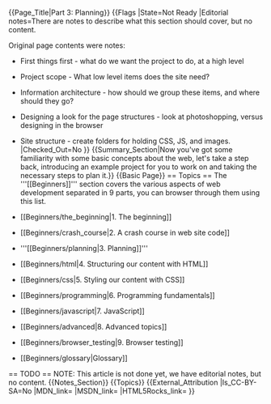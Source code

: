 {{Page_Title|Part 3: Planning}}
{{Flags
|State=Not Ready
|Editorial notes=There are notes to describe what this section should cover, but no content.

Original page contents were notes:
* First things first - what do we want the project to do, at a high level
* Project scope - What low level items does the site need?
* Information architecture - how should we group these items, and where should they go?
* Designing a look for the page structures - look at photoshopping, versus designing in the browser 
* Site structure - create folders for holding CSS, JS, and images.
|Checked_Out=No
}}
{{Summary_Section|Now you've got some familiarity with some basic concepts about the web, let's take a step back, introducing an example project for you to work on and taking the necessary steps to plan it.}}
{{Basic Page}}
== Topics ==
The '''[[Beginners]]''' section covers the various aspects of web development separated in 9 parts, you can browser through them using this list.

* [[Beginners/the_beginning|1. The beginning]]
* [[Beginners/crash_course|2. A crash course in web site code]]
* '''[[Beginners/planning|3. Planning]]'''
* [[Beginners/html|4. Structuring our content with HTML]]
* [[Beginners/css|5. Styling our content with CSS]]
* [[Beginners/programming|6. Programming fundamentals]]
* [[Beginners/javascript|7. JavaScript]]
* [[Beginners/advanced|8. Advanced topics]]
* [[Beginners/browser_testing|9. Browser testing]]
* [[Beginners/glossary|Glossary]]

== TODO ==
NOTE: This article is not done yet, we have editorial notes, but no content.
{{Notes_Section}}
{{Topics}}
{{External_Attribution
|Is_CC-BY-SA=No
|MDN_link=
|MSDN_link=
|HTML5Rocks_link=
}}